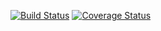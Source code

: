 [![Build Status](https://app.travis-ci.com/zw3917/swe1-app.svg?branch=main)](https://app.travis-ci.com/zw3917/swe1-app)  [![Coverage Status](https://coveralls.io/repos/github/zw3917/swe1-app/badge.svg?branch=)](https://coveralls.io/github/zw3917/swe1-app?branch=)
